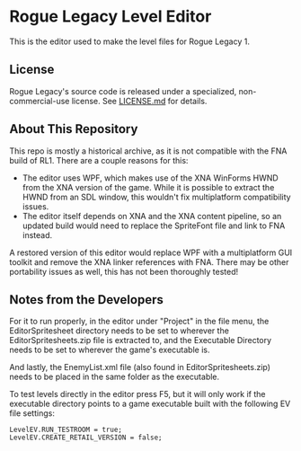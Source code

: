 # Rogue Legacy Level Editor

This is the editor used to make the level files for Rogue Legacy 1.

## License

Rogue Legacy's source code is released under a specialized, non-commercial-use
license. See
[LICENSE.md](https://github.com/flibitijibibo/RogueCastleEditor/blob/main/LICENSE.md)
for details.

## About This Repository

This repo is mostly a historical archive, as it is not compatible with the FNA
build of RL1. There are a couple reasons for this:

- The editor uses WPF, which makes use of the XNA WinForms HWND from the XNA
  version of the game. While it is possible to extract the HWND from an SDL
  window, this wouldn't fix multiplatform compatibility issues.
- The editor itself depends on XNA and the XNA content pipeline, so an updated
  build would need to replace the SpriteFont file and link to FNA instead.

A restored version of this editor would replace WPF with a multiplatform GUI
toolkit and remove the XNA linker references with FNA. There may be other
portability issues as well, this has not been thoroughly tested!

## Notes from the Developers

For it to run properly, in the editor under "Project" in the file menu, the
EditorSpritesheet directory needs to be set to wherever the
EditorSpritesheets.zip file is extracted to, and the Executable Directory needs
to be set to wherever the game's executable is.

And lastly, the EnemyList.xml file (also found in EditorSpritesheets.zip) needs
to be placed in the same folder as the executable.

To test levels directly in the editor press F5, but it will only work if the
executable directory points to a game executable built with the following EV file
settings:

```
LevelEV.RUN_TESTROOM = true;
LevelEV.CREATE_RETAIL_VERSION = false;
```
